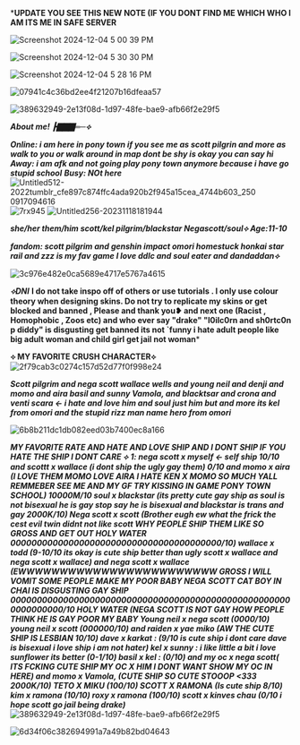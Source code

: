 ***UPDATE YOU SEE THIS NEW NOTE (IF YOU DONT FIND ME WHICH WHO I AM ITS ME IN SAFE SERVER**

![Screenshot 2024-12-04 5 00 39 PM](https://github.com/user-attachments/assets/a7f98d2c-019a-447a-bd1d-fb899ab84ba1)

![Screenshot 2024-12-04 5 30 30 PM](https://github.com/user-attachments/assets/5d5839d7-8ab7-4a99-8e16-bc693d73ab5a)

![Screenshot 2024-12-04 5 28 16 PM](https://github.com/user-attachments/assets/8e6427ef-6a5e-4ba8-ac40-3539cf447f3c)


![07941c4c36bd2ee4f21207b16dfeaa57](https://github.com/user-attachments/assets/f3477a39-1df0-4a5e-90ad-fd20928a7a71)

![389632949-2e13f08d-1d97-48fe-bae9-afb66f2e29f5](https://github.com/user-attachments/assets/fb871bcb-d963-4af9-8082-6760fcea350f)

*******About me! ┣▇▇▇═─⟡******* 

***Online: i am here in pony town if you see me as scott pilgrin and more as walk to you or walk around in map dont be shy is okay you can say hi***
***Away: i am afk and not going play pony town anymore because i have go stupid school***
***Busy: NOt here***
![Untitled512-2022![tumblr_cfe897c874ffc4ada920b2f945a15cea_4744b603_250](https://github.com/user-attachments/assets/d7f01379-89c6-46c1-bbda-cb8d447a26a9)
0917094616](https://github.com/user-attachments/assets/8443cd70-e985-4fd5-80c2-c08a74de91ba)
![7rx945](https://github.com/user-attachments/assets/de8c82a1-faf1-4a67-9b34-dc4a8d9d1a4c)
![Untitled256-20231118181944](https://github.com/user-attachments/assets/0773a439-d4c7-49e0-8dba-1e2e3347357e)

*****she/her them/him  scott/kel  pilgrim/blackstar  Negascott/soul⟡ Age:11-10*****

***fandom: scott pilgrim and genshin impact omori homestuck  honkai star rail and  zzz is my fav game I love ddlc and soul eater and dandaddan⟡***

![3c976e482e0ca5689e4717e5767a4615](https://github.com/user-attachments/assets/92d0d1a0-906e-4ae5-84af-81a89fe23815)

*****⟡DNI*****
****I do not take inspo off of others or use tutorials . I only use colour theory when designing skins. Do not try to replicate my skins or get blocked and banned  , Please and thank you❥ and next one (Racist , Homophobic , Zoos etc) and who ever say "drake" "l0ilc0rn and sh0rtc0n  p diddy" is disgusting get banned its not `funny i hate adult people like big adult woman and child girl get jail not woman*****

****⟡ MY FAVORITE CRUSH CHARACTER⟡**** ![2f79cab3c0274c157d52d77f0f998e24](https://github.com/user-attachments/assets/685a84e1-dc4a-4cc9-8eef-b432e3367987)

*****Scott pilgrim and nega scott wallace wells and young neil and denji and momo and aira basil and sunny  Vamola, and blacktsar and crona and venti scara <- i hate and love him and soul just him but and more its kel from omori and the stupid rizz man name hero from omori*****

![6b8b211dc1db082eed03b7400ec8a166](https://github.com/user-attachments/assets/be53d195-fb23-40fc-8596-f3e4d39ad76f)


****MY FAVORITE  RATE AND HATE AND LOVE SHIP AND I DONT SHIP  IF YOU HATE THE SHIP I DONT CARE ⟡***
*****1: nega scott x myself <- self ship 10/10 and scottt x wallace (i dont ship the ugly gay them)  0/10 and momo x aira  (I LOVE THEM  MOMO LOVE AIRA I HATE KEN X MOMO SO MUCH YALL REMMEBER SEE ME AND MY GF TRY KISSING IN GAME PONY TOWN SCHOOL) 10000M/10  soul x blackstar (its pretty cute gay ship as soul is not bisexual he is gay stop say he is bisexual and blackstar is trans and gay 2000K/10) Nega scott x scott (Brother eugh ew what the frick  the cest evil twin didnt  not like scott  WHY PEOPLE SHIP THEM LIKE SO GROSS AND   GET OUT   HOLY WATER 0000000000000000000000000000000000000000/10) wallace x todd (9-10/10 its okay is cute ship better than ugly scott x wallace and nega scott x wallace) and nega scott x wallace (EWWWWWWWWWWWWWWWWWWWWWWWW GROSS I WILL VOMIT SOME PEOPLE MAKE MY POOR BABY NEGA SCOTT CAT BOY IN CHAI IS DISGUSTING GAY SHIP 000000000000000000000000000000000000000000000000000000000000000/10 HOLY WATER (NEGA SCOTT IS NOT GAY HOW PEOPLE  THINK HE IS GAY POOR MY BABY Young neil x nega scott  (0000/10)  young neil x scott (000000/10) and raiden x yae miko (AW THE CUTE SHIP IS LESBIAN 10/10)  dave x karkat : (9/10 is cute ship i dont care dave is bisexual i love ship i am not hater) kel x sunny : i like little a bit i love sunflower its better (0-1/10) basil x kel : (0/10) and my oc x nega scott( ITS FCKING CUTE SHIP MY OC X HIM I DONT WANT SHOW MY OC IN HERE) and momo x  Vamola, (CUTE SHIP SO CUTE STOOOP <333 2000K/10) TETO X MIKU  (100/10) SCOTT X RAMONA (Is cute ship 8/10) kim x ramona (10/10) roxy x ramona (100/10) scott x kinves chau (0/10 i hope scott go jail being drake)******
![389632949-2e13f08d-1d97-48fe-bae9-afb66f2e29f5](https://github.com/user-attachments/assets/d7c621f3-a99d-42e0-a86f-d36c22d2ba10)

![6d34f06c382694991a7a49b82bd04643](https://github.com/user-attachments/assets/8936ec28-95d5-4010-a7e9-8a8b1bd2460b)
